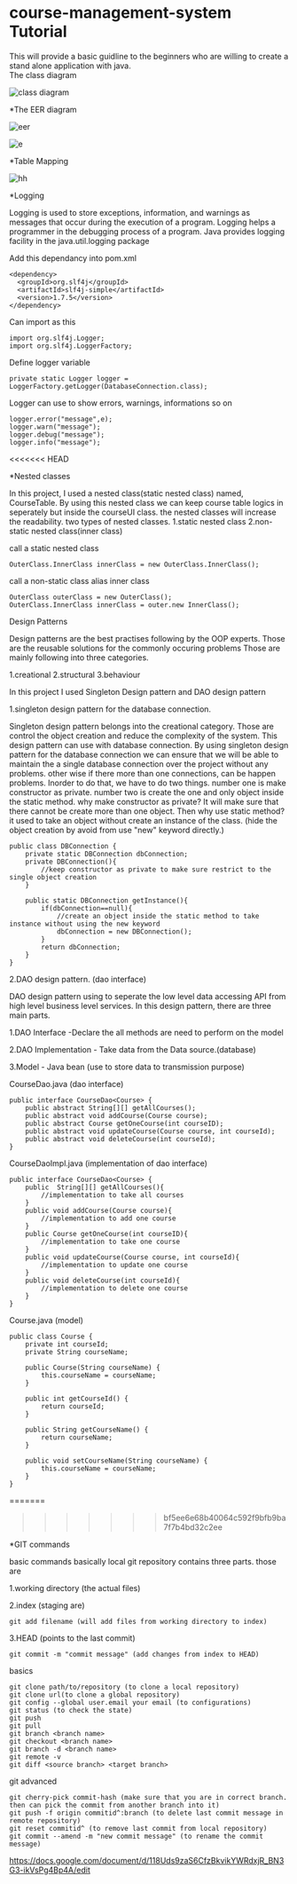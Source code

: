   # course-management-system Tutorial
This will provide a basic guidline to the beginners who are willing to create a stand alone application with java.                
	The class diagram
	
  ![class diagram](https://firebasestorage.googleapis.com/v0/b/firestorecrud-cdd76.appspot.com/o/course-management-system%2FClass%20Diagram.png?alt=media&token=079498be-d228-4a26-b895-afa9bf903eed)

*The EER diagram

![eer](https://firebasestorage.googleapis.com/v0/b/firestorecrud-cdd76.appspot.com/o/course-management-system%2FEER.png?alt=media&token=2642d98d-d567-476e-88fe-656b75d9b506)

![e](https://firebasestorage.googleapis.com/v0/b/firestorecrud-cdd76.appspot.com/o/course-management-system%2F20200222_134813.jpg?alt=media&token=bd0b1d2f-4cc7-4b80-bbe9-12229747c895)

*Table Mapping

![hh](https://firebasestorage.googleapis.com/v0/b/firestorecrud-cdd76.appspot.com/o/course-management-system%2FScreenshot%20from%202020-02-22%2019-51-21.png?alt=media&token=37ffb733-35c8-46ba-aa5e-a5f651a29de9)

*Logging

Logging is used to store exceptions, information, and warnings as messages that occur during the execution of a program.
Logging helps a programmer in the debugging process of a program. Java provides logging facility in the java.util.logging 
package

Add this dependancy into pom.xml

	<dependency>
	  <groupId>org.slf4j</groupId>
	  <artifactId>slf4j-simple</artifactId>
	  <version>1.7.5</version>
	</dependency>
	
Can import as this

	import org.slf4j.Logger;
	import org.slf4j.LoggerFactory;
	
Define logger variable 

	private static Logger logger = LoggerFactory.getLogger(DatabaseConnection.class);
	
Logger can use to show errors, warnings, informations so on

	logger.error("message",e);
	logger.warn("message");
	logger.debug("message");
	logger.info("message");
<<<<<<< HEAD
	
	
*Nested classes

In this project, I used a nested class(static nested class) named, CourseTable. By using this nested class we can keep course table logics in seperately but inside the courseUI class. the nested classes will increase the readability. two types of nested classes. 1.static nested class 2.non-static nested class(inner class)

call a static nested class
	
	OuterClass.InnerClass innerClass = new OuterClass.InnerClass();
call a non-static class alias inner class
	
	OuterClass outerClass = new OuterClass();
	OuterClass.InnerClass innerClass = outer.new InnerClass();
	
Design Patterns	

Design patterns are the best practises following by the OOP experts. Those are the reusable 
solutions for the commonly occuring problems
Those are mainly following into three categories.

1.creational  2.structural 3.behaviour

In this project I used Singleton Design pattern and DAO design pattern

1.singleton design pattern for the database connection.

Singleton design pattern belongs into the creational category. Those are control the object creation
and reduce the complexity of the system. This design pattern can use with database connection. By using 
singleton design pattern for the database connection we can ensure that we will be able to maintain the 
a single database connection over the project without any problems. other wise if there more than one connections, can
be happen problems. Inorder to do that, we have to do two things. number one is make constructor as private. number two is 
create the one and only object inside the static method. why make constructor as private? It will make sure
that there cannot be create more than one object. Then why use static method? it used to take an object 
without create an instance of the class. (hide the object creation by avoid from use "new" keyword directly.)

    public class DBConnection {
        private static DBConnection dbConnection;
        private DBConnection(){
            //keep constructor as private to make sure restrict to the single object creation
        }
    
        public static DBConnection getInstance(){
            if(dbConnection==null){
                //create an object inside the static method to take instance without using the new keyword
                dbConnection = new DBConnection();
            }
            return dbConnection;
        }
    }


2.DAO design pattern. (dao interface)

DAO design pattern using to seperate the low level data accessing API from high level business level
services. In this design pattern, there are three main parts. 

1.DAO Interface -Declare the all methods are need to perform on the model

2.DAO Implementation - Take data from the Data source.(database)

3.Model - Java bean (use to store data to transmission purpose)


CourseDao.java (dao interface)

    public interface CourseDao<Course> {    
        public abstract String[][] getAllCourses();    
        public abstract void addCourse(Course course);    
        public abstract Course getOneCourse(int courseID);    
        public abstract void updateCourse(Course course, int courseId);
        public abstract void deleteCourse(int courseId);
    }
    
CourseDaoImpl.java (implementation of dao interface)

    public interface CourseDao<Course> {    
        public  String[][] getAllCourses(){
            //implementation to take all courses
        }    
        public void addCourse(Course course){
            //implementation to add one course
        }   
        public Course getOneCourse(int courseID){
            //implementation to take one course
        }   
        public void updateCourse(Course course, int courseId){
            //implementation to update one course
        }
        public void deleteCourse(int courseId){
            //implementation to delete one course
        }
    }
    
Course.java (model)    
    
    public class Course {
        private int courseId;
        private String courseName;
    
        public Course(String courseName) {
            this.courseName = courseName;
        }
    
        public int getCourseId() {
            return courseId;
        }
    
        public String getCourseName() {
            return courseName;
        }
    
        public void setCourseName(String courseName) {
            this.courseName = courseName;
        }
    }
=======
>>>>>>> bf5ee6e68b40064c592f9bfb9ba7f7b4bd32c2ee

*GIT commands

basic commands
basically local git repository contains three parts. those are

1.working directory (the actual files)

2.index (staging are)
	
	git add filename (will add files from working directory to index)
		
3.HEAD (points to the last commit)

	git commit -m "commit message" (add changes from index to HEAD)
	
basics
	
	git clone path/to/repository (to clone a local repository)
	git clone url(to clone a global repository)
	git config --global user.email your email (to configurations)
	git status (to check the state)
	git push
	git pull 
	git branch <branch name> 
	git checkout <branch name>
	git branch -d <branch name>
	git remote -v
	git diff <source branch> <target branch>
	
git advanced

	git cherry-pick commit-hash (make sure that you are in correct branch. then can pick the commit from another branch into it)
	git push -f origin commitid^:branch (to delete last commit message in remote repository)
	git reset commitid^ (to remove last commit from local repository)
	git commit --amend -m "new commit message" (to rename the commit message)


https://docs.google.com/document/d/118Uds9zaS6CfzBkvikYWRdxjR_BN3G3-ikVsPg4Bp4A/edit
